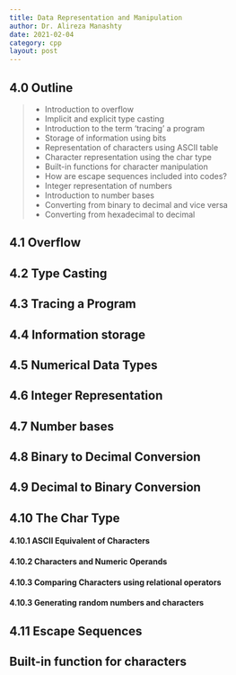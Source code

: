 ```yaml
---
title: Data Representation and Manipulation
author: Dr. Alireza Manashty
date: 2021-02-04
category: cpp
layout: post
---
```


## 4.0 Outline
>  - Introduction to overflow 
>  - Implicit and explicit type casting
>  - Introduction to the term ‘tracing’ a program 
>  - Storage of information using bits 
>  - Representation of characters using ASCII table 
>  - Character representation using the char type 
>  - Built-in functions for character manipulation 
>  - How are escape sequences included into codes? 
>  - Integer representation of numbers 
>  - Introduction to number bases 
>  - Converting from binary to decimal and vice versa 
>  - Converting from hexadecimal to decimal

## 4.1 Overflow

## 4.2 Type Casting

## 4.3 Tracing a Program

## 4.4 Information storage

## 4.5 Numerical Data Types

## 4.6 Integer Representation

## 4.7 Number bases

## 4.8 Binary to Decimal Conversion

## 4.9 Decimal to Binary Conversion

## 4.10 The Char Type

#### 4.10.1 ASCII Equivalent of Characters

#### 4.10.2 Characters and Numeric Operands

#### 4.10.3 Comparing Characters using relational operators

#### 4.10.3 Generating random numbers and characters

## 4.11 Escape Sequences

## Built-in function for characters




##
